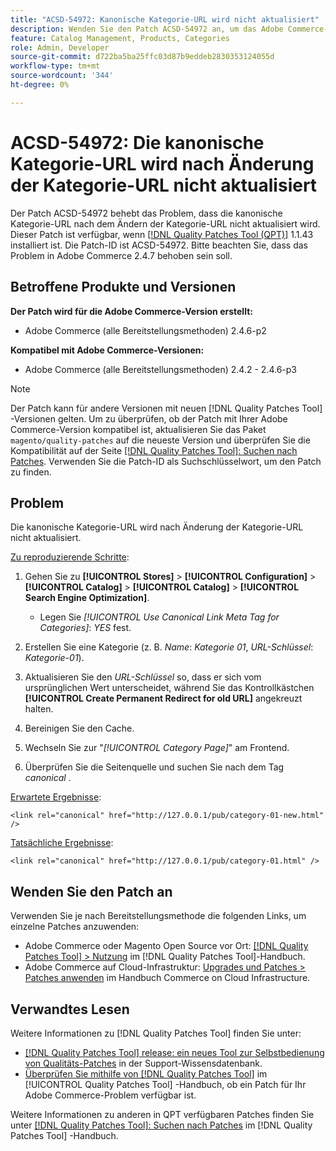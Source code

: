 ```yaml
---
title: "ACSD-54972: Kanonische Kategorie-URL wird nicht aktualisiert"
description: Wenden Sie den Patch ACSD-54972 an, um das Adobe Commerce-Problem zu beheben, bei dem die kanonische Kategorie-URL nicht aktualisiert wird, nachdem die Kategorie-URL geändert wurde.
feature: Catalog Management, Products, Categories
role: Admin, Developer
source-git-commit: d722ba5ba25ffc03d87b9eddeb2830353124055d
workflow-type: tm+mt
source-wordcount: '344'
ht-degree: 0%

---
```


# ACSD-54972: Die kanonische Kategorie-URL wird nach Änderung der Kategorie-URL nicht aktualisiert

Der Patch ACSD-54972 behebt das Problem, dass die kanonische Kategorie-URL nach dem Ändern der Kategorie-URL nicht aktualisiert wird. Dieser Patch ist verfügbar, wenn [[!DNL Quality Patches Tool (QPT)]](https://experienceleague.adobe.com/en/docs/commerce-knowledge-base/kb/announcements/commerce-announcements/magento-quality-patches-released-new-tool-to-self-serve-quality-patches) 1.1.43 installiert ist. Die Patch-ID ist ACSD-54972. Bitte beachten Sie, dass das Problem in Adobe Commerce 2.4.7 behoben sein soll.

## Betroffene Produkte und Versionen

**Der Patch wird für die Adobe Commerce-Version erstellt:**

* Adobe Commerce (alle Bereitstellungsmethoden) 2.4.6-p2

**Kompatibel mit Adobe Commerce-Versionen:**

* Adobe Commerce (alle Bereitstellungsmethoden) 2.4.2 - 2.4.6-p3

>[!NOTE]
>
>Der Patch kann für andere Versionen mit neuen [!DNL Quality Patches Tool] -Versionen gelten. Um zu überprüfen, ob der Patch mit Ihrer Adobe Commerce-Version kompatibel ist, aktualisieren Sie das Paket `magento/quality-patches` auf die neueste Version und überprüfen Sie die Kompatibilität auf der Seite [[!DNL Quality Patches Tool]: Suchen nach Patches](https://experienceleague.adobe.com/tools/commerce-quality-patches/index.html). Verwenden Sie die Patch-ID als Suchschlüsselwort, um den Patch zu finden.

## Problem

Die kanonische Kategorie-URL wird nach Änderung der Kategorie-URL nicht aktualisiert.

<u>Zu reproduzierende Schritte</u>:

1. Gehen Sie zu **[!UICONTROL Stores]** > **[!UICONTROL Configuration]** > **[!UICONTROL Catalog]** > **[!UICONTROL Catalog]** > **[!UICONTROL Search Engine Optimization]**.

   * Legen Sie *[!UICONTROL Use Canonical Link Meta Tag for Categories]*: *YES* fest.

2. Erstellen Sie eine Kategorie (z. B. *Name*: *Kategorie 01*, *URL-Schlüssel*: *Kategorie-01*).
3. Aktualisieren Sie den *URL-Schlüssel* so, dass er sich vom ursprünglichen Wert unterscheidet, während Sie das Kontrollkästchen **[!UICONTROL Create Permanent Redirect for old URL]** angekreuzt halten.
4. Bereinigen Sie den Cache.
5. Wechseln Sie zur &quot;*[!UICONTROL Category Page]*&quot; am Frontend.
6. Überprüfen Sie die Seitenquelle und suchen Sie nach dem Tag *canonical* .

<u>Erwartete Ergebnisse</u>:

`<link rel="canonical" href="http://127.0.0.1/pub/category-01-new.html" />`

<u>Tatsächliche Ergebnisse</u>:

`<link rel="canonical" href="http://127.0.0.1/pub/category-01.html" />`

## Wenden Sie den Patch an

Verwenden Sie je nach Bereitstellungsmethode die folgenden Links, um einzelne Patches anzuwenden:

* Adobe Commerce oder Magento Open Source vor Ort: [[!DNL Quality Patches Tool] > Nutzung](https://experienceleague.adobe.com/docs/commerce-operations/tools/quality-patches-tool/usage.html) im [!DNL Quality Patches Tool]-Handbuch.
* Adobe Commerce auf Cloud-Infrastruktur: [Upgrades und Patches > Patches anwenden](https://experienceleague.adobe.com/docs/commerce-cloud-service/user-guide/develop/upgrade/apply-patches.html) im Handbuch Commerce on Cloud Infrastructure.

## Verwandtes Lesen

Weitere Informationen zu [!DNL Quality Patches Tool] finden Sie unter:

* [[!DNL Quality Patches Tool] release: ein neues Tool zur Selbstbedienung von Qualitäts-Patches](https://experienceleague.adobe.com/en/docs/commerce-knowledge-base/kb/announcements/commerce-announcements/magento-quality-patches-released-new-tool-to-self-serve-quality-patches) in der Support-Wissensdatenbank.
* [Überprüfen Sie mithilfe von  [!DNL Quality Patches Tool]](/help/tools/quality-patches-tool/patches-available-in-qpt/check-patch-for-magento-issue-with-magento-quality-patches.md) im [!UICONTROL Quality Patches Tool] -Handbuch, ob ein Patch für Ihr Adobe Commerce-Problem verfügbar ist.


Weitere Informationen zu anderen in QPT verfügbaren Patches finden Sie unter [[!DNL Quality Patches Tool]: Suchen nach Patches](https://experienceleague.adobe.com/tools/commerce-quality-patches/index.html) im [!DNL Quality Patches Tool] -Handbuch.
